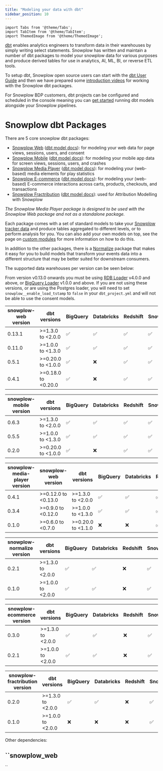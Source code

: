 ```yaml
---
title: "Modeling your data with dbt"
sidebar_position: 10
---
```


```mdx-code-block
import Tabs from '@theme/Tabs';
import TabItem from '@theme/TabItem';
import ThemedImage from '@theme/ThemedImage';
```

[dbt](https://docs.getdbt.com/) enables analytics engineers to transform data in their warehouses by simply writing select statements. Snowplow has written and maintain a number of dbt packages to model your snowplow data for various purposes and produce derived tables for use in analytics, AI, ML, BI, or reverse ETL tools.

<center>
<ThemedImage
alt='Snowplow Data Modeling Packages'
width="70%"
sources={{
light: require('./images/dbt_packages-light.drawio.png').default,
dark: require('./images/dbt_packages-dark.drawio.png').default
}}
/>
</center>


To setup dbt, Snowplow open source users can start with the [dbt User Guide](https://docs.getdbt.com/guides/getting-started) and then we have prepared some [introduction videos](https://www.youtube.com/watch?v=1kd6BJhC4BE) for working with the Snowplow dbt packages.

For Snowplow BDP customers, dbt projects can be configured and scheduled in the console meaning you can [get started](/docs/modeling-your-data/running-data-models-via-snowplow-bdp/dbt/index.md) running dbt models alongside your Snowplow pipelines.


# Snowplow dbt Packages

There are 5 core snowplow dbt packages:
- [Snowplow Web](/docs/modeling-your-data/modeling-your-data-with-dbt/dbt-models/dbt-web-data-model/index.md) ([dbt model docs](https://snowplow.github.io/dbt-snowplow-web/#!/overview/snowplow_web)): for modeling your web data for page views, sessions, users, and consent
- [Snowplow Mobile](/docs/modeling-your-data/modeling-your-data-with-dbt/dbt-models/dbt-mobile-data-model/index.md) ([dbt model docs](https://snowplow.github.io/dbt-snowplow-mobile/#!/overview/snowplow_mobile)): for modeling your mobile app data for screen views, sessions, users, and crashes
- [Snowplow Media Player](/docs/modeling-your-data/modeling-your-data-with-dbt/dbt-models/dbt-media-player-data-model/index.md) ([dbt model docs](https://snowplow.github.io/dbt-snowplow-media-player/#!/overview/snowplow_media_player)): for modeling your (web-based) media elements for play statistics
- [Snowplow E-commerce](/docs/modeling-your-data/modeling-your-data-with-dbt/dbt-models/dbt-ecommerce-data-model/index.md) ([dbt model docs](https://snowplow.github.io/dbt-snowplow-ecommerce/#!/overview/snowplow_ecommerce)): for modeling your (web-based) E-commerce interactions across carts, products, checkouts, and transactions
- [Snowplow Fractribution](/docs/modeling-your-data/modeling-your-data-with-dbt/dbt-models/dbt-fractribution-data-model/index.md) ([dbt model docs](https://snowplow.github.io/dbt-snowplow-fractribution/#!/overview/fractribution)): used for Attribution Modelling with Snowplow

_The Snowplow Media Player package is designed to be used with the Snowplow Web package and not as a standalone package._

Each package comes with a set of standard models to take your [Snowplow tracker data](/docs/collecting-data/collecting-from-own-applications/index.md) and produce tables aggregated to different levels, or to perform analysis for you. You can also add your own models on top, see the page on [custom modules](/docs/modeling-your-data/modeling-your-data-with-dbt/dbt-custom-models/index.md) for more information on how to do this.

In addition to the other packages, there is a [Normalize](docs/modeling-your-data/modeling-your-data-with-dbt/dbt-models/dbt-normalize-data-model/index.md) package that makes it easy for you to build models that transform your events data into a different structure that may be better suited for downstream consumers.


The supported data warehouses per version can be seen below:


<Tabs groupId="dbt-packages">
<TabItem value="web" label="Snowplow Web" default>

From version v0.13.0 onwards you must be using [RDB Loader](/docs/destinations/warehouses-and-lakes/rdb/index.md) v4.0.0 and above, or [BigQuery Loader](/docs/destinations/warehouses-and-lakes/rdb/index.md) v1.0.0 and above. If you are not using these versions, or are using the Postgres loader, you will need to set `snowplow__enable_load_tstamp` to `false` in your `dbt_project.yml` and will not be able to use the consent models.


| snowplow-web version | dbt versions        | BigQuery  | Databricks  | Redshift  | Snowflake  | Postgres  |
| -------------------- | ------------------- | --------- | ----------- | --------- | ---------- | --------- |
| 0.13.1              | >=1.3.0 to <2.0.0   | ✅        | ✅            | ✅        | ✅         | ✅          |
| 0.11.0              | >=1.0.0 to <1.3.0   | ✅        | ✅            | ✅        | ✅         | ✅          |
| 0.5.1                | >=0.20.0 to <1.0.0  | ✅        | ❌            | ✅        | ✅         | ✅          |
| 0.4.1                | >=0.18.0 to <0.20.0 | ✅        | ❌            | ✅        | ✅         | ❌          |

</TabItem>
<TabItem value="mobile" label="Snowplow Mobile">

| snowplow-mobile version | dbt versions       | BigQuery  | Databricks  | Redshift  | Snowflake  | Postgres  |
| ----------------------- | ------------------ | --------- | ----------- | --------- | ---------- | --------- |
| 0.6.3                   | >=1.3.0 to <2.0.0  | ✅          | ✅          | ✅        | ✅           | ✅        |
| 0.5.5                   | >=1.0.0 to <1.3.0  | ✅          | ✅          | ✅        | ✅           | ✅        |
| 0.2.0                   | >=0.20.0 to <1.0.0 | ✅          | ❌          | ✅        | ✅           | ✅        |

</TabItem>
<TabItem value="media" label="Snowplow Media Player">

| snowplow-media-player version | snowplow-web version | dbt versions       | BigQuery | Databricks | Redshift | Snowflake | Postgres |
| ----------------------------- | -------------------- | ------------------ | -------- | ---------- | -------- | --------- | -------- |
| 0.4.1                         | >=0.12.0 to <0.13.0   | >=1.3.0 to <2.0.0  | ✅       | ✅          | ✅       | ✅        | ✅        |
| 0.3.4                         | >=0.9.0 to <0.12.0   | >=1.0.0 to <1.3.0  | ✅       | ✅          | ✅       | ✅        | ✅        |
| 0.1.0                         | >=0.6.0 to <0.7.0    | >=0.20.0 to <1.1.0 | ❌       | ❌          | ✅       | ❌        | ✅        |

</TabItem>
<TabItem value="normalize" label="Snowplow Normalize">

| snowplow-normalize version | dbt versions      | BigQuery | Databricks | Redshift | Snowflake | Postgres |
| ----------------------------- | ----------------- | -------- | ---------- | -------- | --------- | -------- |
| 0.2.1                         | >=1.3.0 to <2.0.0 | ✅        | ✅        | ❌        | ✅        | ❌        |
| 0.1.0                         | >=1.0.0 to <2.0.0 | ✅        | ✅        | ❌        | ✅        | ❌        |

</TabItem>
<TabItem value="ecommerce" label="Snowplow E-commerce">

| snowplow-ecommerce version | dbt versions      | BigQuery | Databricks | Redshift | Snowflake | Postgres |
| -------------------------- | ----------------- | -------- | ---------- | -------- | --------- | -------- |
| 0.3.0                      | >=1.3.0 to <2.0.0 | ✅        | ✅        | ❌       | ✅        | ❌       |
| 0.2.1                      | >=1.0.0 to <2.0.0 | ✅        | ✅        | ❌       | ✅        | ❌       |

</TabItem>

<TabItem value="fractribution" label="Snowplow Fractribution">

| snowplow-fractribution version | dbt versions      | BigQuery | Databricks | Redshift | Snowflake | Postgres |
| ----------------------------- | ----------------- | -------- | ---------- | -------- | --------- | -------- |
| 0.2.0                         |  >=1.3.0 to <2.0.0 | ✅       |  ✅       | ❌       | ✅       | ❌        |
| 0.1.0                         |  >=1.0.0 to <2.0.0 | ❌       |  ❌       | ❌       | ✅       | ❌        |

</TabItem>
</Tabs>

Other dependencies:

``**snowplow_web**
-
``
